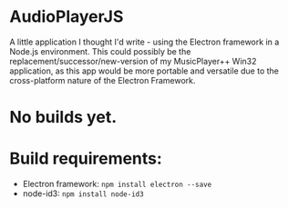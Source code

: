 # AudioPlayerJS
A little application I thought I'd write - using the Electron framework in a Node.js environment.
This could possibly be the replacement/successor/new-version of my MusicPlayer++ Win32 application,
as this app would be more portable and versatile due to the cross-platform nature of the Electron Framework.

# No builds yet.

# Build requirements:
* Electron framework: `npm install electron --save`
* node-id3: `npm install node-id3`